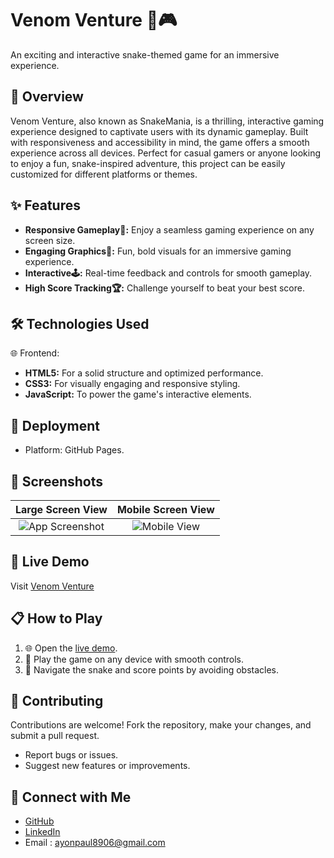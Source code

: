 
# Venom Venture 🐍🎮

An exciting and interactive snake-themed game for an immersive experience.


## 📖 Overview

Venom Venture, also known as SnakeMania, is a thrilling, interactive gaming experience designed to captivate users with its dynamic gameplay. Built with responsiveness and accessibility in mind, the game offers a smooth experience across all devices. Perfect for casual gamers or anyone looking to enjoy a fun, snake-inspired adventure, this project can be easily customized for different platforms or themes.
## ✨ Features

- **Responsive Gameplay📱:** Enjoy a seamless gaming experience on any screen size.
- **Engaging Graphics🎨:** Fun, bold visuals for an immersive gaming experience.
- **Interactive🕹️:** Real-time feedback and controls for smooth gameplay.
- **High Score Tracking🏆:** Challenge yourself to beat your best score.


## 🛠️ Technologies Used

🌐 Frontend:
- **HTML5:** For a solid structure and optimized performance.
- **CSS3:** For visually engaging and responsive styling.
- **JavaScript:** To power the game's interactive elements.


## 🚀 Deployment

- Platform: GitHub Pages.


## 📸 Screenshots

| **Large Screen View** | **Mobile Screen View** | 
|:------------:|:------------:|
| ![App Screenshot](https://i.postimg.cc/658mRg6D/snake.png) | ![Mobile View](https://github.com/user-attachments/assets/0b8e1bb0-5b22-4044-b788-e21cbb14fbb5) | 


## 🚀 Live Demo

Visit [Venom Venture](https://ayonpaul8906.github.io/Venom-Venture/)


## 📋 How to Play

1. 🌐 Open the [live demo](https://ayonpaul8906.github.io/Venom-Venture/).
2. 📱 Play the game on any device with smooth controls.
3. 🐍 Navigate the snake and score points by avoiding obstacles.
## 🤝 Contributing

Contributions are welcome! Fork the repository, make your changes, and submit a pull request.

- Report bugs or issues.
- Suggest new features or improvements.


## 🔗 Connect with Me

- [GitHub](https://github.com/ayonpaul8906)
- [LinkedIn](https://www.linkedin.com/in/ayon2407s/)
- Email : ayonpaul8906@gmail.com


